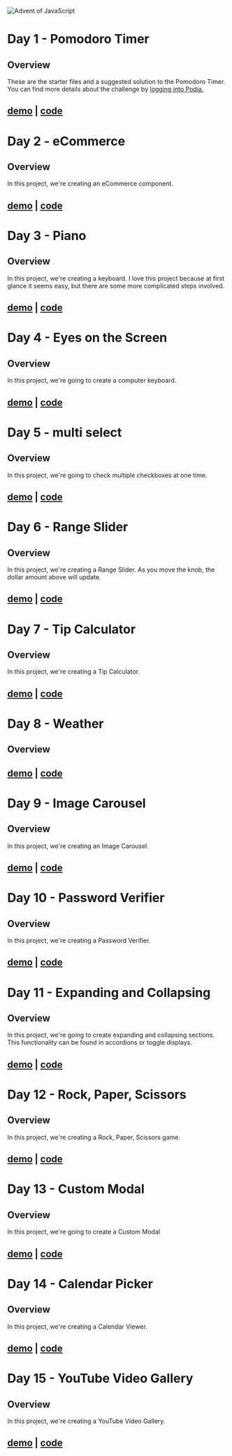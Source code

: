 ![Advent of JavaScript](https://adventofjavascript.s3.us-east-1.amazonaws.com/2021/advent-of-js-gumroad-cover.png)

# Day 1 - Pomodoro Timer

## Overview

These are the starter files and a suggested solution to the Pomodoro Timer.
You can find more details about the challenge by [logging into Podia.](https://store.selfteach.me/login)

## [demo](https://nmanikiran.github.io/adventofjs/pomodoroTimer) | [code](https://github.com/nmanikiran/adventofjs/tree/master/pomodoroTimer)

# Day 2 - eCommerce

## Overview

In this project, we're creating an eCommerce component.

## [demo](https://nmanikiran.github.io/adventofjs/cart) | [code](https://github.com/nmanikiran/adventofjs/tree/master/cart)

# Day 3 - Piano

## Overview

In this project, we're creating a keyboard. I love this project because at first glance it seems easy, but there are some more complicated steps involved.

## [demo](https://nmanikiran.github.io/adventofjs/piano) | [code](https://github.com/nmanikiran/adventofjs/tree/master/piano)

# Day 4 - Eyes on the Screen

## Overview

In this project, we're going to create a computer keyboard.

## [demo](https://nmanikiran.github.io/adventofjs/eyesOnTheScreen) | [code](https://github.com/nmanikiran/adventofjs/tree/master/eyesOnTheScreen)

# Day 5 - multi select

## Overview

In this project, we're going to check multiple checkboxes at one time.

## [demo](https://nmanikiran.github.io/adventofjs/multiSelect) | [code](https://github.com/nmanikiran/adventofjs/tree/master/multiSelect)

# Day 6 - Range Slider

## Overview

In this project, we're creating a Range Slider. As you move the knob, the dollar amount above will update.

## [demo](https://nmanikiran.github.io/adventofjs/rangeSlider) | [code](https://github.com/nmanikiran/adventofjs/tree/master/rangeSlider)

# Day 7 - Tip Calculator

## Overview

In this project, we're creating a Tip Calculator.

## [demo](https://nmanikiran.github.io/adventofjs/tipCalculator) | [code](https://github.com/nmanikiran/adventofjs/tree/master/tipCalculator)

# Day 8 - Weather

## Overview

## [demo](https://nmanikiran.github.io/adventofjs/weather) | [code](https://github.com/nmanikiran/adventofjs/tree/master/weather)

# Day 9 - Image Carousel

## Overview

In this project, we're creating an Image Carousel.

## [demo](https://nmanikiran.github.io/adventofjs/carousel) | [code](https://github.com/nmanikiran/adventofjs/tree/master/carousel)

# Day 10 - Password Verifier

## Overview

In this project, we're creating a Password Verifier.

## [demo](https://nmanikiran.github.io/adventofjs/digitCode) | [code](https://github.com/nmanikiran/adventofjs/tree/master/digitCode)

# Day 11 - Expanding and Collapsing

## Overview

In this project, we're going to create expanding and collapsing sections. This functionality can be found in accordions or toggle displays.

## [demo](https://nmanikiran.github.io/adventofjs/toogle) | [code](https://github.com/nmanikiran/adventofjs/tree/master/toogle)

# Day 12 - Rock, Paper, Scissors

## Overview

In this project, we're creating a Rock, Paper, Scissors game.

## [demo](https://nmanikiran.github.io/adventofjs/game) | [code](https://github.com/nmanikiran/adventofjs/tree/master/game)

# Day 13 - Custom Modal

## Overview

In this project, we're going to create a Custom Modal

## [demo](https://nmanikiran.github.io/adventofjs/modal) | [code](https://github.com/nmanikiran/adventofjs/tree/master/modal)

# Day 14 - Calendar Picker

## Overview

In this project, we're creating a Calendar Viewer.

## [demo](https://nmanikiran.github.io/adventofjs/calendar) | [code](https://github.com/nmanikiran/adventofjs/tree/master/calendar)

# Day 15 - YouTube Video Gallery

## Overview

In this project, we're creating a YouTube Video Gallery.

## [demo](https://nmanikiran.github.io/adventofjs/youtube) | [code](https://github.com/nmanikiran/adventofjs/tree/master/youtube)
